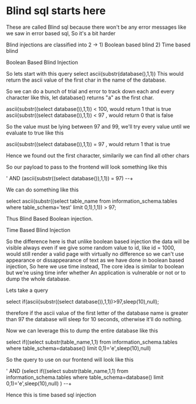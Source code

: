 # Blind sql starts here

These are called Blind sql because there won't be any error messages like we saw in error based sql, So it's a bit harder


Blind injections are classified into 2 -> 1) Boolean based blind  2) Time based blind


Boolean Based Blind Injection

So lets start with this query  select ascii(substr(database(),1,1)) This would return the ascii value of the first char in the 
name of the database.

So we can do a bunch of trial and error to track down each and every character like this, let database() returns  "a" as the first
char.

ascii(substr((select database()),1,1)) < 100, would return 1 that is true
ascii(substr((select database()),1,1)) < 97 , would return 0 that is false

So the value must be lying between 97 and 99, we'll try every value until we evaluate to true like this

ascii(substr((select database()),1,1)) = 97 , would return 1 that is true

Hence we found out the first character, similarily we can find all other chars

So our payload to pass to the frontend will look something like this

' AND (ascii(substr((select database()),1,1)) = 97) --+

We can do something like this

select ascii(substr((select table_name from information_schema.tables where table_schema='test' limit 0,1),1,1)) > 97;

Thus Blind Based Boolean injection.



Time Based Blind Injection

So the difference here is that unlike boolean based injection the data will be visible always even if we give some random value to 
id, like id = 1000, would still render a valid page with virtually no difference so we can't use appearance or dissappearance of 
text as we have done in boolean based injection, So here we use time instead, The core idea is similar to boolean but we're using 
time infer whether An application is vulnerable or not or to dump the whole database.

Lets take a query

select if(ascii(substr((select database()),1,1))>97,sleep(10),null);

therefore if the ascii value of the first letter of the database name is greater than 97 the database will sleep for 10 seconds,
otherwise it'll do nothing.

Now we can leverage this to dump the entire database like this 

select if((select substr(table_name,1,1) from information_schema.tables where table_schema=database() limit 0,1)='e',sleep(10),null)

So the query to use on our frontend will look like this

' AND (select if((select substr(table_name,1,1) from information_schema.tables where table_schema=database() limit 0,1)='e',sleep(10),null)
) --+

Hence this is time based sql injection

